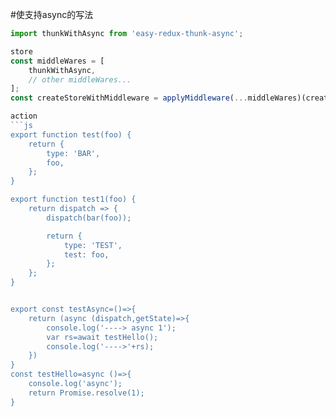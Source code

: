 #使支持async的写法
```js
import thunkWithAsync from 'easy-redux-thunk-async';

store
const middleWares = [
    thunkWithAsync,
    // other middleWares...
];
const createStoreWithMiddleware = applyMiddleware(...middleWares)(createStore);

action
```js
export function test(foo) {
    return {
        type: 'BAR',
        foo,
    };
}

export function test1(foo) {
    return dispatch => {
        dispatch(bar(foo));

        return {
            type: 'TEST',
            test: foo,
        };
    };
}


export const testAsync=()=>{
    return (async (dispatch,getState)=>{
        console.log('----> async 1');
        var rs=await testHello();
        console.log('---->'+rs);
    })
}
const testHello=async ()=>{
    console.log('async');
    return Promise.resolve(1);
}

